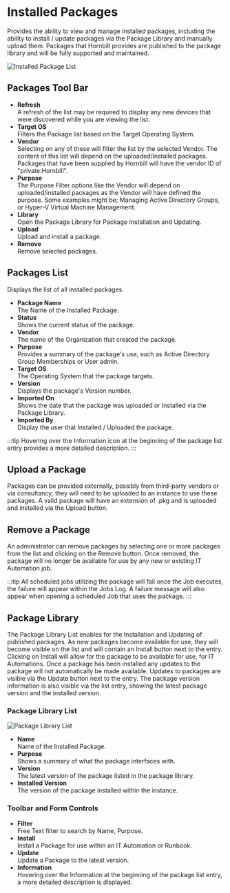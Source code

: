 # Installed Packages
Provides the ability to view and manage installed packages, including the ability to install / update packages via the Package Library and manually upload them. Packages that Hornbill provides are published to the package library and will be fully supported and maintained.

![Installed Package List](_books/itom-user-guide/package-management/images/installed-package-list.png)

## Packages Tool Bar
* **Refresh**<br>A refresh of the list may be required to display any new devices that were discovered while you are viewing the list.
* **Target OS**<br>Filters the Package list based on the Target Operating System.
* **Vendor**<br>Selecting on any of these will filter the list by the selected Vendor. The content of this list will depend on the uploaded/installed packages. Packages that have been supplied by Hornbill will have the vendor ID of "private:Hornbill".
* **Purpose**<br>The Purpose Filter options like the Vendor will depend on uploaded/installed packages as the Vendor will have defined the purpose. Some examples might be; Managing Active Directory Groups, or Hyper-V Virtual Machine Management.
* **Library**<br>Open the Package Library for Package Installation and Updating.
* **Upload**<br>Upload and install a package.
* **Remove**<br>Remove selected packages.

## Packages List
Displays the list of all installed packages.

* **Package Name**<br>The Name of the Installed Package.
* **Status**<br>Shows the current status of the package.
* **Vendor**<br>The name of the Organization that created the package.
* **Purpose**<br>Provides a summary of the package's use, such as Active Directory Group Memberships or User admin.
* **Target OS**<br>The Operating System that the package targets.
* **Version**<br>Displays the package's Version number.
* **Imported On**<br>Shows the date that the package was uploaded or Installed via the Package Library.
* **Imported By**<br>Display the user that Installed / Uploaded the package.

:::tip
Hovering over the Information icon at the beginning of the package list entry provides a more detailed description.
:::

## Upload a Package
Packages can be provided externally, possibly from third-party vendors or via consultancy; they will need to be uploaded to an instance to use these packages. A valid package will have an extension of .pkg and is uploaded and installed via the Upload button.

## Remove a Package
An administrator can remove packages by selecting one or more packages from the list and clicking on the Remove button. Once removed, the package will no longer be available for use by any new or existing IT Automation job.

:::tip
All scheduled jobs utilizing the package will fail once the Job executes, the failure will appear within the Jobs Log. A failure message will also appear when opening a scheduled Job that uses the package.
:::

## Package Library
The Package Library List enables for the Installation and Updating of published packages. As new packages become available for use, they will become visible on the list and will contain an Install button next to the entry. Clicking on Install will allow for the package to be available for use, for IT Automations. Once a package has been installed any updates to the package will not automatically be made available. Updates to packages are visible via the Update button next to the entry. The package version information is also visible via the list entry, showing the latest package version and the installed version.

### Package Library List

![Package Library List](_books/itom-user-guide/package-management/images/package-library.png)

* **Name**<br>Name of the Installed Package.
* **Purpose**<br>Shows a summary of what the package interfaces with.
* **Version**<br>The latest version of the package listed in the package library.
* **Installed Version**<br>The version of the package installed within the instance.

### Toolbar and Form Controls
* **Filter**<br>Free Text filter to search by Name, Purpose.
* **Install**<br>Install a Package for use within an IT Automation or Runbook.
* **Update**<br>Update a Package to the latest version.
* **Information**<br>Hovering over the Information at the beginning of the package list entry, a more detailed description is displayed.